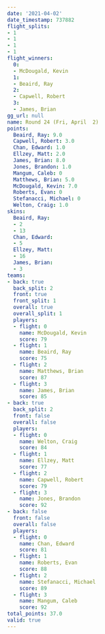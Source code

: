 ```yaml
---
date: '2021-04-02'
date_timestamp: 737882
flight_splits:
- 1
- 1
- 1
- 1
flight_winners:
  0:
  - McDougald, Kevin
  1:
  - Beaird, Ray
  2:
  - Capwell, Robert
  3:
  - James, Brian
gg_url: null
name: Round 24 (Fri, April  2)
points:
  Beaird, Ray: 9.0
  Capwell, Robert: 3.0
  Chan, Edward: 1.0
  Ellzey, Matt: 2.0
  James, Brian: 8.0
  Jones, Brandon: 1.0
  Mangum, Caleb: 0
  Matthews, Brian: 5.0
  McDougald, Kevin: 7.0
  Roberts, Evan: 0
  Stefanacci, Michael: 0
  Welton, Craig: 1.0
skins:
  Beaird, Ray:
  - 2
  - 13
  Chan, Edward:
  - 5
  Ellzey, Matt:
  - 16
  James, Brian:
  - 3
teams:
- back: true
  back_split: 2
  front: true
  front_split: 1
  overall: true
  overall_split: 1
  players:
  - flight: 0
    name: McDougald, Kevin
    score: 79
  - flight: 1
    name: Beaird, Ray
    score: 75
  - flight: 2
    name: Matthews, Brian
    score: 87
  - flight: 3
    name: James, Brian
    score: 85
- back: true
  back_split: 2
  front: false
  overall: false
  players:
  - flight: 0
    name: Welton, Craig
    score: 84
  - flight: 1
    name: Ellzey, Matt
    score: 77
  - flight: 2
    name: Capwell, Robert
    score: 79
  - flight: 3
    name: Jones, Brandon
    score: 92
- back: false
  front: false
  overall: false
  players:
  - flight: 0
    name: Chan, Edward
    score: 81
  - flight: 1
    name: Roberts, Evan
    score: 88
  - flight: 2
    name: Stefanacci, Michael
    score: 89
  - flight: 3
    name: Mangum, Caleb
    score: 92
total_points: 37.0
valid: true
---
```

